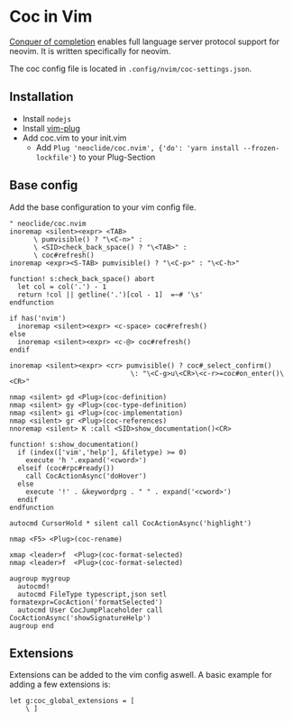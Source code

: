 # Coc in Vim

[Conquer of completion](https://github.com/neoclide/coc.nvim) enables full
language server protocol support for neovim.
It is written specifically for neovim.

The coc config file is located in `.config/nvim/coc-settings.json`.

## Installation

- Install `nodejs`
- Install [vim-plug](vim-plug.md)
- Add coc.vim to your init.vim
  - Add `Plug 'neoclide/coc.nvim', {'do': 'yarn install --frozen-lockfile'}`
  to your Plug-Section

## Base config

Add the base configuration to your vim config file.

```vimscript
" neoclide/coc.nvim
inoremap <silent><expr> <TAB>
      \ pumvisible() ? "\<C-n>" :
      \ <SID>check_back_space() ? "\<TAB>" :
      \ coc#refresh()
inoremap <expr><S-TAB> pumvisible() ? "\<C-p>" : "\<C-h>"

function! s:check_back_space() abort
  let col = col('.') - 1
  return !col || getline('.')[col - 1]  =~# '\s'
endfunction

if has('nvim')
  inoremap <silent><expr> <c-space> coc#refresh()
else
  inoremap <silent><expr> <c-@> coc#refresh()
endif

inoremap <silent><expr> <cr> pumvisible() ? coc#_select_confirm()
                              \: "\<C-g>u\<CR>\<c-r>=coc#on_enter()\<CR>"

nmap <silent> gd <Plug>(coc-definition)
nmap <silent> gy <Plug>(coc-type-definition)
nmap <silent> gi <Plug>(coc-implementation)
nmap <silent> gr <Plug>(coc-references)
nnoremap <silent> K :call <SID>show_documentation()<CR>

function! s:show_documentation()
  if (index(['vim','help'], &filetype) >= 0)
    execute 'h '.expand('<cword>')
  elseif (coc#rpc#ready())
    call CocActionAsync('doHover')
  else
    execute '!' . &keywordprg . " " . expand('<cword>')
  endif
endfunction

autocmd CursorHold * silent call CocActionAsync('highlight')

nmap <F5> <Plug>(coc-rename)

xmap <leader>f  <Plug>(coc-format-selected)
nmap <leader>f  <Plug>(coc-format-selected)

augroup mygroup
  autocmd!
  autocmd FileType typescript,json setl formatexpr=CocAction('formatSelected')
  autocmd User CocJumpPlaceholder call CocActionAsync('showSignatureHelp')
augroup end
```

## Extensions

Extensions can be added to the vim config aswell.
A basic example for adding a few extensions is:

```vimscript
let g:coc_global_extensions = [
    \ ]
```


